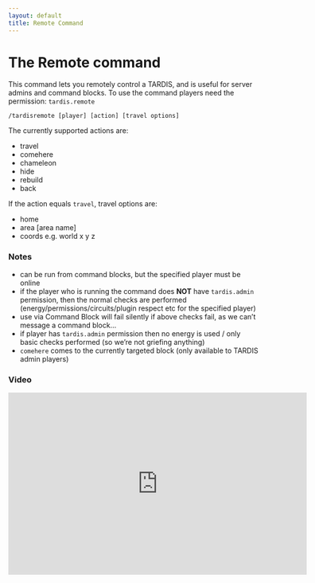 ```yaml
---
layout: default
title: Remote Command
---
```


# The Remote command

This command lets you remotely control a TARDIS, and is useful for server admins and command blocks. To use the command
players need the permission: `tardis.remote`

    /tardisremote [player] [action] [travel options]

The currently supported actions are:

- travel
- comehere
- chameleon
- hide
- rebuild
- back

If the action equals `travel`, travel options are:

- home
- area [area name]
- coords e.g. world x y z

### Notes

- can be run from command blocks, but the specified player must be online
- if the player who is running the command does **NOT** have `tardis.admin` permission, then the normal checks are
  performed (energy/permissions/circuits/plugin respect etc for the specified player)
- use via Command Block will fail silently if above checks fail, as we can’t message a command block...
- if player has `tardis.admin` permission then no energy is used / only basic checks performed (so we’re not griefing
  anything)
- `comehere` comes to the currently targeted block (only available to TARDIS admin players)

### Video

<iframe width="600" height="366" src="https://www.youtube.com/embed/VypqSYls1QM0" frameborder="0" allowfullscreen></iframe>
